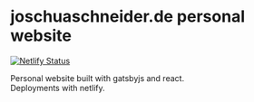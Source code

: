 # joschuaschneider.de personal website

[![Netlify Status](https://api.netlify.com/api/v1/badges/da5572a5-9725-4671-abb1-d32c056365b5/deploy-status)](https://app.netlify.com/sites/ecstatic-poitras-1783e3/deploys)

Personal website built with gatsbyjs and react.  
Deployments with netlify.